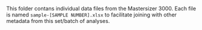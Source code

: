This folder contans individual data files from the Mastersizer 3000.
Each file is named `sample-[SAMPLE NUMBER].xlsx` to facilitate joining
    with other metadata from this set/batch of analyses.

